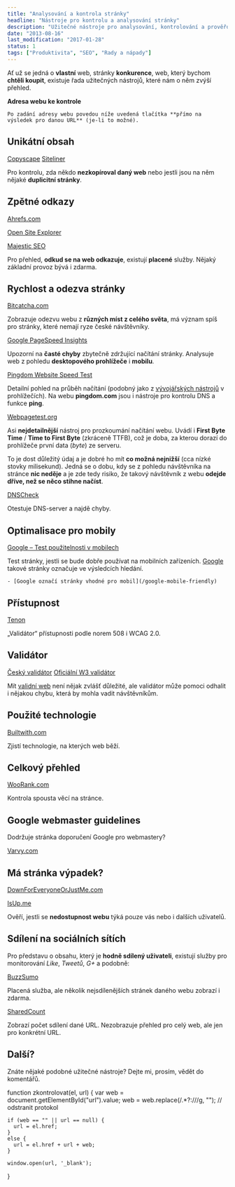 ```yaml
---
title: "Analysování a kontrola stránky"
headline: "Nástroje pro kontrolu a analysování stránky"
description: "Užitečné nástroje pro analysování, kontrolování a prověřování webových stránek."
date: "2013-08-16"
last_modification: "2017-01-28"
status: 1
tags: ["Produktivita", "SEO", "Rady a nápady"]
---
```


Ať už se jedná o **vlastní** web, stránky **konkurence**, web, který bychom **chtěli koupit**, existuje řada užitečných nástrojů, které nám o něm zvýší přehled.

  **Adresa webu ke kontrole**   

    Po zadání adresy webu povedou níže uvedená tlačítka **přímo na výsledek pro danou URL** (je-li to možné).

## Unikátní obsah

  [Copyscape](http://www.copyscape.com/)
  [Siteliner](http://www.siteliner.com/)

Pro kontrolu, zda někdo **nezkopíroval daný web** nebo jestli jsou na něm nějaké **duplicitní stránky**.

## Zpětné odkazy

  [Ahrefs.com](https://ahrefs.com/)
  
  [Open Site Explorer](http://www.opensiteexplorer.org/)  
  
  [Majestic SEO](http://www.majesticseo.com/)    

Pro přehled, **odkud se na web odkazuje**, existují **placené** služby. Nějaký základní provoz bývá i zdarma.

## Rychlost a odezva stránky

[Bitcatcha.com](http://www.bitcatcha.com/)

Zobrazuje odezvu webu z **různých míst z celého světa**, má význam spíš pro stránky, které nemají ryze české návštěvníky.

[Google PageSpeed Insights](http://developers.google.com/speed/pagespeed/insights/)

Upozorní na **časté chyby** zbytečně zdržující načítání stránky. Analysuje web z pohledu **desktopového prohlížeče** i **mobilu**.

[Pingdom Website Speed Test](http://tools.pingdom.com/fpt/)

Detailní pohled na průběh načítání (podobný jako z [vývojářských nástrojů](/vyvojarske-nastroje#sit) v prohlížečích). Na webu **pingdom.com** jsou i nástroje pro kontrolu DNS a funkce **ping**.

[Webpagetest.org](http://www.webpagetest.org/)

Asi **nejdetailnější** nástroj pro prozkoumání načítání webu. Uvádí i **First Byte Time** / **Time to First Byte** (zkráceně TTFB), což je doba, za kterou dorazí do prohlížeče první data (*byte*) ze serveru.

To je dost důležitý údaj a je dobré ho mít **co možná nejnižší** (cca nízké stovky milisekund). Jedná se o dobu, kdy se z pohledu návštěvníka na stránce **nic neděje** a je zde tedy risiko, že takový návštěvník z webu **odejde dříve, než se něco stihne načíst**.

[DNSCheck](http://dnscheck.labs.nic.cz/)

Otestuje DNS-server a najdě chyby.

## Optimalisace pro mobily

[Google – Test použitelnosti v mobilech](https://www.google.com/webmasters/tools/mobile-friendly/)

Test stránky, jestli se bude dobře používat na mobilních zařízeních. [Google](/google) takové stránky označuje ve výsledcích hledání.

    - [Google označí stránky vhodné pro mobil](/google-mobile-friendly)

## Přístupnost

  [Tenon](https://tenon.io/)

„Validátor“ přístupnosti podle norem 508 i WCAG 2.0.

## Validátor

  [Český validátor](http://validator.webylon.info/)
  [Oficiální W3 validátor](http://validator.w3.org/)  

Mít [validní web](/validita) není nějak zvlášť důležité, ale validátor může pomoci odhalit i nějakou chybu, která by mohla vadit návštěvníkům.

## Použité technologie

[Builtwith.com](http://www.builtwith.com/)

Zjistí technologie, na kterých web běží.

## Celkový přehled

[WooRank.com](http://www.woorank.com/en/)

Kontrola spousta věcí na stránce.

## Google webmaster guidelines

Dodržuje stránka doporučení Google pro webmastery?

[Varvy.com](https://varvy.com/)

## Má stránka výpadek?

[DownForEveryoneOrJustMe.com](http://www.downforeveryoneorjustme.com/)

[IsUp.me](http://www.isup.me/)

Ověří, jestli se **nedostupnost webu** týká pouze vás nebo i dalších uživatelů.

## Sdílení na sociálních sítích

Pro představu o obsahu, který je **hodně sdílený uživateli**, existují služby pro monitorování *Like*, *Tweetů*, *G+* a podobně:

[BuzzSumo](https://app.buzzsumo.com/research/most-shared)

Placená služba, ale několik nejsdílenějších stránek daného webu zobrazí i zdarma.

[SharedCount](http://www.sharedcount.com/)

Zobrazí počet sdílení dané URL. Nezobrazuje přehled pro celý web, ale jen pro konkrétní URL.

## Další?

Znáte nějaké podobné užitečné nástroje? Dejte mi, prosím, vědět do komentářů.

  function zkontrolovat(el, url) {
    var web = document.getElementById("url").value;
    web = web.replace(/.*?:\/\//g, ""); // odstranit protokol
       
    if (web == "" || url == null) {
      url = el.href;
    }
    else {
      url = el.href + url + web;      
    }
    
    window.open(url, '_blank');
   }